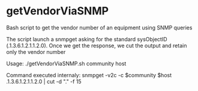# getVendorViaSNMP
Bash script to get the vendor number of an equipment using SNMP queries

The script launch a snmpget asking for the standard sysObjectID (.1.3.6.1.2.1.1.2.0). 
Once we get the response, we cut the output and retain only the vendor number

Usage: ./getVendorViaSNMP.sh community host

Command executed internaly:
snmpget -v2c -c $community $host .1.3.6.1.2.1.1.2.0 | cut -d "." -f 15
